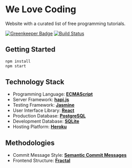 # We Love Coding

Website with a curated list of free programming tutorials.

[![Greenkeeper Badge](https://badges.greenkeeper.io/welovecoding/website.svg)](https://greenkeeper.io/) [![Build Status](https://travis-ci.org/welovecoding/website.svg?branch=master)](https://travis-ci.org/welovecoding/website)

## Getting Started

```bash
npm install
npm start
```

## Technology Stack

- Programming Language: [**ECMAScript**](https://www.ecma-international.org/ecma-262/6.0/)
- Server Framework: [**hapi.js**](https://hapijs.com)
- Testing Framework: [**Jasmine**](https://jasmine.github.io)
- User Interface Library: [**React**](https://reactjs.org)
- Production Database: [**PostgreSQL**](https://www.postgresql.org)
- Development Database: [**SQLite**](https://www.sqlite.org)
- Hosting Platform: [**Heroku**](https://dashboard.heroku.com)

## Methodologies
- Commit Message Style: [**Semantic Commit Messages**](https://seesparkbox.com/foundry/semantic_commit_messages)
- Frontend Structure: [**Fractal**](https://hackernoon.com/fractal-a-react-app-structure-for-infinite-scale-4dab943092af)
